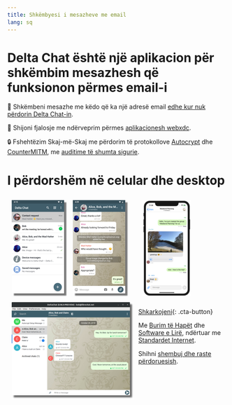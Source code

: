 ```yaml
---
title: Shkëmbyesi i mesazheve me email
lang: sq
---
```


# Delta Chat është një aplikacion për shkëmbim mesazhesh që funksionon përmes email-i 

💬 Shkëmbeni mesazhe me këdo që ka një adresë email [edhe kur nuk përdorin Delta Chat-in](https://www.youtube-nocookie.com/embed/8LbrGXKZN70).

🥳 Shijoni fjalosje me ndërveprim përmes [aplikacionesh webxdc](https://webxdc.org).

🔒 Fshehtëzim Skaj-më-Skaj me përdorim të protokollove [Autocrypt](https://autocrypt.org) dhe [CounterMITM](https://countermitm.readthedocs.io/en/latest/new.html), me [auditime të shumta sigurie](https://delta.chat/en/2023-03-27-third-independent-security-audit). 

# I përdorshëm në celular dhe desktop


<a href="../assets/blog/screenshots/2019-12-17-delta-chat-google-play-release-chat-list-light.png">
<img src="../assets/blog/screenshots/2019-12-17-delta-chat-google-play-release-chat-list-light-thumbnail.png" width="120" height="213"
style="float: left; margin: 10px;display: block;box-shadow: 5px 5px 2px #777;" alt="A screenshot of Delta Chat on Android showing chat list" />
</a> 

<a href="../assets/blog/screenshots/2019-12-17-delta-chat-google-play-release-group-light.png">
<img src="../assets/blog/screenshots/2019-12-17-delta-chat-google-play-release-group-light-thumbnail.png" width="120" height="213"
style="float: left; margin: 10px;display: block;box-shadow: 5px 5px 2px #777;" alt="A screenshot of Delta Chat on Android showing a chat" />
</a> 

<a href="../assets/blog/desktop-screenshot.png">
<img src="../assets/blog/desktop-screenshot-thumbnail.png" width="280" height="222" style="float:left; margin: 10px" alt="A screenshot of Delta Chat on desktop" />
</a> 

<a href="../assets/blog/screenshots/2020-01-09-delta-chat-iOS-weekend-group-chat.png">
<img src="../assets/blog/screenshots/2020-01-09-delta-chat-iOS-weekend-group-chat-thumbnail.png" width="110" height="219" style="margin: 10px" alt="A screenshot of Delta Chat on IOS" />
</a>

[Shkarkojeni](https://get.delta.chat){: .cta-button}

Me [Burim të Hapët](https://en.wikipedia.org/wiki/Open-source_software)
dhe [Software e Lirë](https://en.wikipedia.org/wiki/Free_software), ndërtuar me [Standardet Internet](https://github.com/deltachat/deltachat-core-rust/blob/master/standards.md). 

Shihni [shembuj dhe raste përdoruesish](user-voices).
